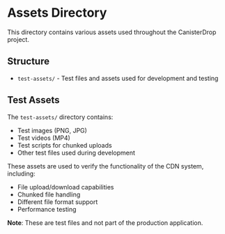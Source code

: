 # Assets Directory

This directory contains various assets used throughout the CanisterDrop project.

## Structure

- `test-assets/` - Test files and assets used for development and testing

## Test Assets

The `test-assets/` directory contains:
- Test images (PNG, JPG)
- Test videos (MP4)
- Test scripts for chunked uploads
- Other test files used during development

These assets are used to verify the functionality of the CDN system, including:
- File upload/download capabilities
- Chunked file handling
- Different file format support
- Performance testing

**Note**: These are test files and not part of the production application. 